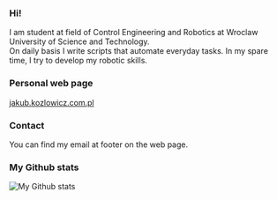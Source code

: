 ### Hi!

I am student at field of Control Engineering and Robotics at Wroclaw University of Science and Technology.  
On daily basis I write scripts that automate everyday tasks. In my spare time, I try to develop my robotic skills.

### Personal web page
[jakub.kozlowicz.com.pl](https://jakub.kozlowicz.com.pl)

### Contact
You can find my email at footer on the web page.

### My Github stats
![My Github stats](https://github-readme-stats.vercel.app/api?username=jakub-kozlowicz&show_icons=true&theme=tokyonight)

<!-- 👋
- 🔭 I’m currently working on ...
- 🌱 I’m currently learning ...
- 👯 I’m looking to collaborate on ...
- 🤔 I’m looking for help with ...
- 💬 Ask me about ...
- 📫 How to reach me: ...
- 😄 Pronouns: ...
- ⚡ Fun fact: ...
-->
